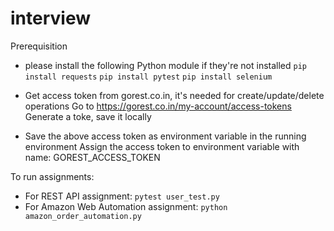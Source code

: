 # interview


Prerequisition
- please install the following Python module if they're not installed
```pip install requests```
```pip install pytest```
```pip install selenium```

- Get access token from gorest.co.in, it's needed for create/update/delete operations
Go to https://gorest.co.in/my-account/access-tokens
Generate a toke, save it locally

- Save the above access token as environment variable in the running environment
Assign the access token to environment variable with name: GOREST_ACCESS_TOKEN

To run assignments:
- For REST API assignment: 
```pytest user_test.py```
- For Amazon Web Automation assignment: 
```python amazon_order_automation.py```
